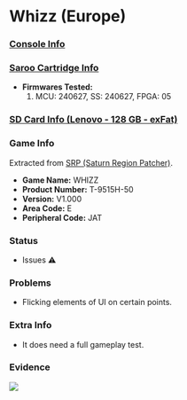 # Whizz (Europe)

### [Console Info](../../../../Info/Consoles/VA13/README.md)

### [Saroo Cartridge Info](../../../../Info/Cartridges/RetroGameParadiseStore/1.32F/README.md)

- <b>Firmwares Tested:</b>
  1. MCU: 240627, SS: 240627, FPGA: 05

### [SD Card Info (Lenovo - 128 GB - exFat)](../../../../Info/SdCards/Lenovo/128GB/exfat/README.md)

### Game Info

Extracted from [SRP (Saturn Region Patcher)](https://segaxtreme.net/resources/saturn-region-patcher.81/download).

- <b>Game Name:</b> WHIZZ
- <b>Product Number:</b> T-9515H-50
- <b>Version:</b> V1.000
- <b>Area Code:</b> E
- <b>Peripheral Code:</b> JAT

### Status

- Issues :warning:

### Problems

- Flicking elements of UI on certain points.

### Extra Info

- It does need a full gameplay test.

### Evidence

[![](https://img.youtube.com/vi/ldeqAzRDjaQ/0.jpg)](https://www.youtube.com/watch?v=ldeqAzRDjaQ)
